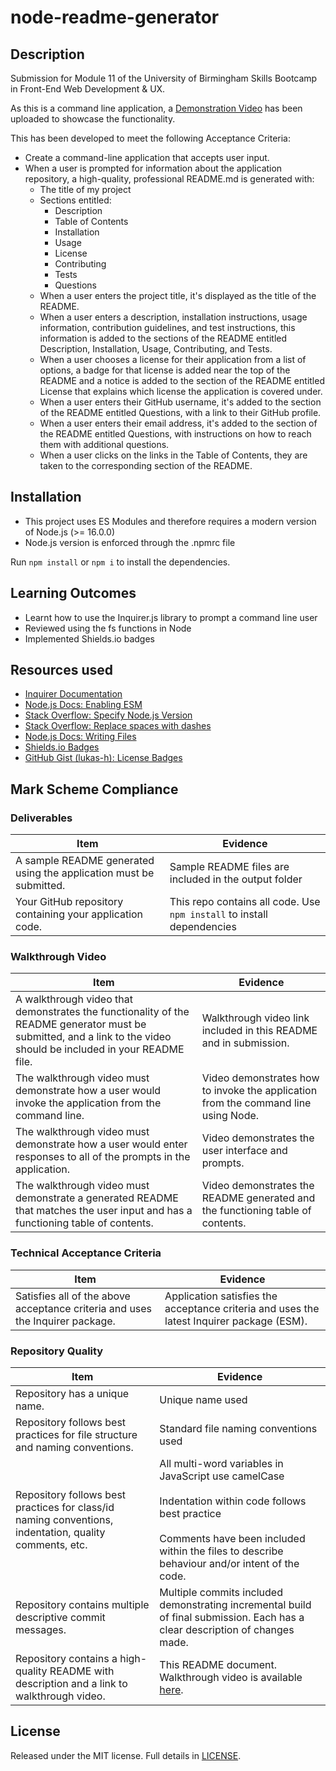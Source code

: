 # node-readme-generator

## Description

Submission for Module 11 of the University of Birmingham Skills Bootcamp in Front-End Web Development & UX.

As this is a command line application, a [Demonstration Video](https://youtu.be/0DOTfE0635E) has been uploaded to showcase the functionality.

This has been developed to meet the following Acceptance Criteria:

- Create a command-line application that accepts user input.
- When a user is prompted for information about the application repository, a high-quality, professional README.md is generated with:
  - The title of my project
  - Sections entitled:
    - Description
    - Table of Contents
    - Installation
    - Usage
    - License
    - Contributing
    - Tests
    - Questions
  - When a user enters the project title, it's displayed as the title of the README.
  - When a user enters a description, installation instructions, usage information, contribution guidelines, and test instructions, this information is added to the sections of the README entitled Description, Installation, Usage, Contributing, and Tests.
  - When a user chooses a license for their application from a list of options, a badge for that license is added near the top of the README and a notice is added to the section of the README entitled License that explains which license the application is covered under.
  - When a user enters their GitHub username, it's added to the section of the README entitled Questions, with a link to their GitHub profile.
  - When a user enters their email address, it's added to the section of the README entitled Questions, with instructions on how to reach them with additional questions.
  - When a user clicks on the links in the Table of Contents, they are taken to the corresponding section of the README.

## Installation

- This project uses ES Modules and therefore requires a modern version of Node.js (>= 16.0.0)
- Node.js version is enforced through the .npmrc file

Run `npm install` or `npm i` to install the dependencies.

## Learning Outcomes

- Learnt how to use the Inquirer.js library to prompt a command line user
- Reviewed using the fs functions in Node
- Implemented Shields.io badges

## Resources used

- [Inquirer Documentation](https://github.com/SBoudrias/Inquirer.js/blob/master/packages/inquirer/README.md#installation)
- [Node.js Docs: Enabling ESM](https://nodejs.org/api/esm.html#enabling)
- [Stack Overflow: Specify Node.js Version](https://stackoverflow.com/questions/29349684/how-can-i-specify-the-required-node-js-version-in-package-json)
- [Stack Overflow: Replace spaces with dashes](https://stackoverflow.com/questions/1983648/replace-spaces-with-dashes-and-make-all-letters-lower-case)
- [Node.js Docs: Writing Files](https://nodejs.dev/en/learn/writing-files-with-nodejs/)
- [Shields.io Badges](https://shields.io/badges)
- [GitHub Gist (lukas-h): License Badges](https://gist.github.com/lukas-h/2a5d00690736b4c3a7ba)

## Mark Scheme Compliance

### Deliverables

| Item                                                               | Evidence                                                               |
| ------------------------------------------------------------------ | ---------------------------------------------------------------------- |
| A sample README generated using the application must be submitted. | Sample README files are included in the output folder                  |
| Your GitHub repository containing your application code.           | This repo contains all code. Use `npm install` to install dependencies |

### Walkthrough Video

| Item                                                                                                                                                               | Evidence                                                                           |
| ------------------------------------------------------------------------------------------------------------------------------------------------------------------ | ---------------------------------------------------------------------------------- |
| A walkthrough video that demonstrates the functionality of the README generator must be submitted, and a link to the video should be included in your README file. | Walkthrough video link included in this README and in submission.                  |
| The walkthrough video must demonstrate how a user would invoke the application from the command line.                                                              | Video demonstrates how to invoke the application from the command line using Node. |
| The walkthrough video must demonstrate how a user would enter responses to all of the prompts in the application.                                                  | Video demonstrates the user interface and prompts.                                 |
| The walkthrough video must demonstrate a generated README that matches the user input and has a functioning table of contents.                                     | Video demonstrates the README generated and the functioning table of contents.     |

### Technical Acceptance Criteria

| Item                                                                          | Evidence                                                                                  |
| ----------------------------------------------------------------------------- | ----------------------------------------------------------------------------------------- |
| Satisfies all of the above acceptance criteria and uses the Inquirer package. | Application satisfies the acceptance criteria and uses the latest Inquirer package (ESM). |

### Repository Quality

| Item                                                                                                   | Evidence                                                                                                                                                                                                                  |
| ------------------------------------------------------------------------------------------------------ | ------------------------------------------------------------------------------------------------------------------------------------------------------------------------------------------------------------------------- |
| Repository has a unique name.                                                                          | Unique name used                                                                                                                                                                                                          |
| Repository follows best practices for file structure and naming conventions.                           | Standard file naming conventions used                                                                                                                                                                                     |
| Repository follows best practices for class/id naming conventions, indentation, quality comments, etc. | All multi-word variables in JavaScript use camelCase<br /><br /> Indentation within code follows best practice <br /><br /> Comments have been included within the files to describe behaviour and/or intent of the code. |
| Repository contains multiple descriptive commit messages.                                              | Multiple commits included demonstrating incremental build of final submission. Each has a clear description of changes made.                                                                                              |
| Repository contains a high-quality README with description and a link to walkthrough video.            | This README document. Walkthrough video is available [here](https://www.youtube.com/watch?v=0DOTfE0635E).                                                                                                                 |

## License

Released under the MIT license. Full details in [LICENSE](./LICENSE).
